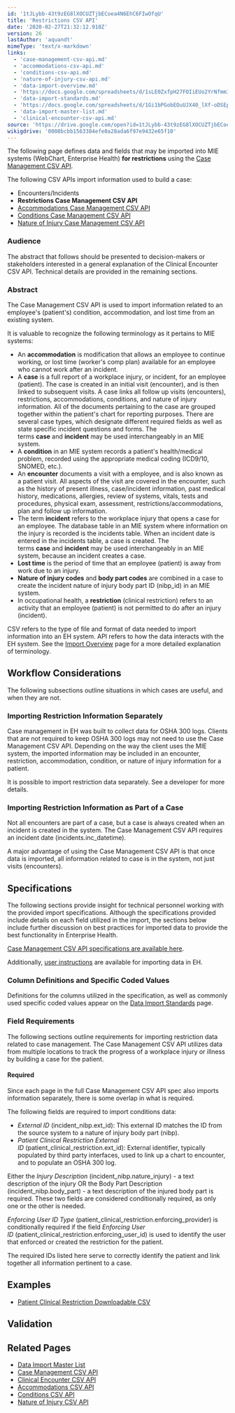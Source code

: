 ```yaml
---
id: '1tJLybb-43t9zEG8lXOCUZTjbECoea4N6EhC6FIwOfqU'
title: 'Restrictions CSV API'
date: '2020-02-27T21:32:12.910Z'
version: 26
lastAuthor: 'aquandt'
mimeType: 'text/x-markdown'
links:
  - 'case-management-csv-api.md'
  - 'accommodations-csv-api.md'
  - 'conditions-csv-api.md'
  - 'nature-of-injury-csv-api.md'
  - 'data-import-overview.md'
  - 'https://docs.google.com/spreadsheets/d/1sLE0ZxfpH27FOIiEUo2YrNfmmI7L-6MWS1aTJu7sVHM/edit'
  - 'data-import-standards.md'
  - 'https://docs.google.com/spreadsheets/d/1Gi1bPGobEOuUJX40_lXf-oDSEpriLBUXyeJACUy7DaQ/pub?gid=700124604&single=true&output=csv'
  - 'data-import-master-list.md'
  - 'clinical-encounter-csv-api.md'
source: 'https://drive.google.com/open?id=1tJLybb-43t9zEG8lXOCUZTjbECoea4N6EhC6FIwOfqU'
wikigdrive: '0008bcbb1563384efe0a28ada6f97e9432e65f10'
---
```

The following page defines data and fields that may be imported into MIE systems (WebChart, Enterprise Health) **for restrictions** using the [Case Management CSV API](case-management-csv-api.md).

The following CSV APIs import information used to build a case:

* Encounters/Incidents
* <strong>Restrictions Case Management CSV API</strong>
* [Accommodations Case Management CSV API](accommodations-csv-api.md)
* [Conditions Case Management CSV API](conditions-csv-api.md)
* [Nature of Injury Case Management CSV API](nature-of-injury-csv-api.md)

### Audience

The abstract that follows should be presented to decision-makers or stakeholders interested in a general explanation of the Clinical Encounter CSV API. Technical details are provided in the remaining sections.

### Abstract

The Case Management CSV API is used to import information related to an employee's (patient's) condition, accommodation, and lost time from an existing system.

It is valuable to recognize the following terminology as it pertains to MIE systems:

* An <strong>accommodation</strong> is modification that allows an employee to continue working, or lost time (worker's comp plan) available for an employee who cannot work after an incident.
* A <strong>case</strong> is a full report of a workplace injury, or incident, for an employee (patient). The case is created in an initial visit (encounter), and is then linked to subsequent visits. A case links all follow up visits (encounters), restrictions, accommodations, conditions, and nature of injury information. All of the documents pertaining to the case are grouped together within the patient's chart for reporting purposes. There are several case types, which designate different required fields as well as state specific incident questions and forms. The terms <strong>case</strong> and <strong>incident</strong> may be used interchangeably in an MIE system.
* A <strong>condition</strong> in an MIE system records a patient's health/medical problem, recorded using the appropriate medical coding (ICD9/10, SNOMED, etc.).
* An <strong>encounter</strong> documents a visit with a employee, and is also known as a patient visit. All aspects of the visit are covered in the encounter, such as the history of present illness, case/incident information, past medical history, medications, allergies, review of systems, vitals, tests and procedures, physical exam, assessment, restrictions/accommodations, plan and follow up information.
* The term <strong>incident</strong> refers to the workplace injury that opens a case for an employee. The database table in an MIE system where information on the injury is recorded is the incidents table. When an incident date is entered in the incidents table, a case is created. The terms <strong>case</strong> and <strong>incident</strong> may be used interchangeably in an MIE system, because an incident creates a case.
* <strong>Lost time</strong> is the period of time that an employee (patient) is away from work due to an injury.
* <strong>Nature of injury codes</strong> and <strong>body part codes</strong> are combined in a case to create the incident nature of injury body part ID (nibp_id) in an MIE system.
* In occupational health, a <strong>restriction</strong> (clinical restriction) refers to an activity that an employee (patient) is not permitted to do after an injury (incident).

CSV refers to the type of file and format of data needed to import information into an EH system. API refers to how the data interacts with the EH system. See the [Import Overview](data-import-overview.md) page for a more detailed explanation of terminology.

## Workflow Considerations

The following subsections outline situations in which cases are useful, and when they are not.

### Importing Restriction Information Separately

Case management in EH was built to collect data for OSHA 300 logs. Clients that are not required to keep OSHA 300 logs may not need to use the Case Management CSV API. Depending on the way the client uses the MIE system, the imported information may be included in an encounter, restriction, accommodation, condition, or nature of injury information for a patient.

It is possible to import restriction data separately. See a developer for more details.

### Importing Restriction Information as Part of a Case

Not all encounters are part of a case, but a case is always created when an incident is created in the system. The Case Management CSV API requires an incident date (incidents.inc_datetime).

A major advantage of using the Case Management CSV API is that once data is imported, all information related to case is in the system, not just visits (encounters).

## Specifications

The following sections provide insight for technical personnel working with the provided import specifications. Although the specifications provided include details on each field utilized in the import, the sections below include further discussion on best practices for imported data to provide the best functionality in Enterprise Health.

[Case Management CSV API specifications are available here](https://docs.google.com/spreadsheets/d/1sLE0ZxfpH27FOIiEUo2YrNfmmI7L-6MWS1aTJu7sVHM/edit#gid=1771472836%7CThe).

Additionally, [user instructions](#user-instructions) are available for importing data in EH.

### Column Definitions and Specific Coded Values

Definitions for the columns utilized in the specification, as well as commonly used specific coded values appear on the [Data Import Standards](data-import-standards.md) page.

### Field Requirements

The following sections outline requirements for importing restriction data related to case management. The Case Management CSV API utilizes data from multiple locations to track the progress of a workplace injury or illness by building a case for the patient.

#### Required

Since each page in the full Case Management CSV API spec also imports information separately, there is some overlap in what is required.

The following fields are required to import conditions data:

* <em>External ID</em> (incident_nibp.ext_id): This external ID matches the ID from the source system to a nature of injury body part (nibp).
* <em>Patient Clinical Restriction External ID</em> (patient_clinical_restriction.ext_id): External identifier, typically populated by third party interfaces, used to link up a chart to encounter, and to populate an OSHA 300 log.

Either the *Injury Description* (incident_nibp.nature_injury) - a text description of the injury OR the Body Part Description (incident_nibp.body_part) - a text description of the injured body part is required. These two fields are considered conditionally required, as only one or the other is needed.

*Enforcing User ID Type* (patient_clinical_restriction.enforcing_provider) is conditionally required if the field *Enforcing User ID* (patient_clinical_restriction.enforcing_user_id) is used to identify the user that enforced or created the restriction for the patient.

The required IDs listed here serve to correctly identify the patient and link together all information pertinent to a case.

## Examples

* [Patient Clinical Restriction Downloadable CSV](https://docs.google.com/spreadsheets/d/1Gi1bPGobEOuUJX40_lXf-oDSEpriLBUXyeJACUy7DaQ/pub?gid=700124604&single=true&output=csv)

## Validation

## Related Pages

* [Data Import Master List](data-import-master-list.md)
* [Case Management CSV API](case-management-csv-api.md)
* [Clinical Encounter CSV API](clinical-encounter-csv-api.md)
* [Accommodations CSV API](accommodations-csv-api.md)
* [Conditions CSV API](conditions-csv-api.md)
* [Nature of Injury CSV API](nature-of-injury-csv-api.md)
